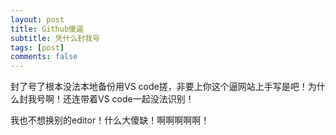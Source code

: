 ```yaml
---
layout: post
title: Github傻逼
subtitle: 凭什么封我号
tags: [post]
comments: false
---
```


封了号了根本没法本地备份用VS code搓，非要上你这个逼网站上手写是吧！为什么封我号啊！还连带着VS code一起没法识别！

我也不想换别的editor！什么大傻缺！啊啊啊啊啊！

